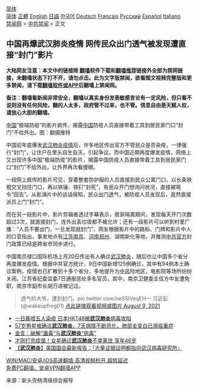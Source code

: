  <!-- 面包屑导航 --> <div class="breadcrumb"><!-- GTranslate: https://gtranslate.io/ -->  <div class="switcher notranslate">  <div class="selected">  <a href="#" onclick="return false;"> 简体</a>  </div>  <div class="option">  <a href="https://www.bannedbook.org" onclick="doGTranslate('zh-CN|zh-CN');jQuery('div.switcher div.selected a').html(jQuery(this).html());return false;" title="简体中文" class="nturl selected"> 简体</a>  <a href="https://www.bannedbook.org/zh-tw/" onclick="doGTranslate('zh-CN|zh-TW');jQuery('div.switcher div.selected a').html(jQuery(this).html());return false;" title="繁體中文" class="nturl"> 正體</a>  <a href="https://www.bannedbook.org/en/" onclick="doGTranslate('zh-CN|en');jQuery('div.switcher div.selected a').html(jQuery(this).html());return false;" title="English" class="nturl"> English</a>  <a href="https://www.bannedbook.org/ja/" onclick="doGTranslate('zh-CN|ja');jQuery('div.switcher div.selected a').html(jQuery(this).html());return false;" title="日本語" class="nturl"> 日語</a>  <a href="https://www.bannedbook.org/ko/" onclick="doGTranslate('zh-CN|ko');jQuery('div.switcher div.selected a').html(jQuery(this).html());return false;" title="한국어" class="nturl"> 한국어</a>  <a href="https://www.bannedbook.org/de/" onclick="doGTranslate('zh-CN|de');jQuery('div.switcher div.selected a').html(jQuery(this).html());return false;" title="Deutsch" class="nturl"> Deutsch</a>  <a href="https://www.bannedbook.org/fr/" onclick="doGTranslate('zh-CN|fr');jQuery('div.switcher div.selected a').html(jQuery(this).html());return false;" title="Français" class="nturl"> Français</a>  <a href="https://www.bannedbook.org/ru/" onclick="doGTranslate('zh-CN|ru');jQuery('div.switcher div.selected a').html(jQuery(this).html());return false;" title="Русский" class="nturl"> Русский</a>  <a href="https://www.bannedbook.org/es/" onclick="doGTranslate('zh-CN|es');jQuery('div.switcher div.selected a').html(jQuery(this).html());return false;" title="Español" class="nturl"> Español</a>  <a href="https://www.bannedbook.org/it/" onclick="doGTranslate('zh-CN|it');jQuery('div.switcher div.selected a').html(jQuery(this).html());return false;" title="Italiano" class="nturl"> Italiano</a>  </div>  </div>      <div class='breadcrumb-sub'><!-- Breadcrumb NavXT 6.3.0 --> <a href="https://www.bannedbook.org/" class="home">禁闻网</a> &gt; <a href="https://www.bannedbook.org/bnews/cbnews/" class="category">中共禁闻</a> &gt; 正文</div></div><h2>中国再爆武汉肺炎疫情 网传民众出门透气被发现遭直接“封门”影片</h2> <p class="notice"><b>大陆网友注意：本文中的链接除 <a href="https://github.com/bannedbook/fanqiang" >翻墙</a>软件下载和<a href="https://github.com/killgcd/justmysocks/blob/master/README.md">翻墙推荐</a>链接外全部为禁网链接，未翻墙状态下打不开，请勿点击。此为文字版禁闻，欲看图文视频完整版和更多禁闻，请下载<a href="https://github.com/bannedbook/fanqiang">翻墙软件或APP</a>后翻墙上禁闻网。</p><p>备注：翻墙看新闻非常安全，翻墙以真实身份发表敏感言论有一定风险，但只看不说则没有任何风险，翻的人太多，政府管不过来，也不管。信息自由是天赋人权，请放心大胆的翻墙。</b></p>  <div class="entry"> <p id="conimg"><span class='wp_keywordlink_affiliate'><a href="https://www.bannedbook.org/" title="中国" target="_blank">中国</a></span>“极端防疫”的影片疯传，揭露<a href="https://www.bannedbook.org/bnews/tag/%E4%B8%AD%E5%9B%BD/" class="st_tag internal_tag" rel="tag" title="标签 中国 下的日志">中国</a>防疫人员直接带着工具到居民家门口“封门”不给外出。图：翻摄推特</p> <p>中国前年底爆发<a href="https://www.bannedbook.org/bnews/tag/%e6%ad%a6%e6%b1%89/" class="st_tag internal_tag" rel="tag" title="标签 武汉 下的日志">武汉</a><a href="https://www.bannedbook.org/bnews/tag/%e8%82%ba%e7%82%8e/" class="st_tag internal_tag" rel="tag" title="标签 肺炎 下的日志">肺炎</a><a href="https://www.bannedbook.org/bnews/tag/%E7%96%AB%E6%83%85/" class="st_tag internal_tag" rel="tag" title="标签 疫情 下的日志">疫情</a>后，许多地区传出官方不管民众是否染疫，一律强行“封门”，让住户在里头自生自灭，引起争议。而中国近期再度爆发疫情，网络上又出现许多中国“极端防疫”的影片，揭露中国防疫人员直接带着工具到居民家门口“封门”不给外出，让外界再次看傻眼。</p>  <p>一段网上疯传的影片可见，穿着整套防护服的人员直接到民众公寓门口，以长条铁棍交叉挡住门口，再以铁锤、铁钉“封死”，有民众开门想询问状况，直接被喝令“回去”。从影演片中的谈话得知，民众出门透气，被防疫人员发现后，竟然直接派员上门“封门”。</p> <p>而在另一段影片中，影片剪辑者透过字幕表示，居家隔离期间，发现每天开门次数超过3次，就直接封门，连外出丢垃圾都不被允许；还有一段影片可以听到村里广播：“人员不要出门，一旦发现就封门”。网友根据影片中的路标、门牌和影片中人的口音指出，事发地点有<a href="https://www.bannedbook.org/bnews/tag/%E6%B1%9F%E8%8B%8F%E5%8D%97%E4%BA%AC/" class="st_tag internal_tag" rel="tag" title="标签 江苏南京 下的日志">江苏南京</a>、<a href="https://www.bannedbook.org/bnews/tag/%E6%B2%B3%E5%8D%97%E9%83%91%E5%B7%9E/" class="st_tag internal_tag" rel="tag" title="标签 河南郑州 下的日志">河南郑州</a>、湖南新化等地，并推测<a href="https://www.bannedbook.org/bnews/tag/%E4%B8%AD%E5%85%B1%E5%AE%98%E6%96%B9/" class="st_tag internal_tag" rel="tag" title="标签 中共官方 下的日志">中共官方</a>封门政策已经是跨省市同步进行。</p>  <p>中国南京禄口国际机场上月20日传出有人确诊<a href="https://www.bannedbook.org/bnews/tag/%e6%ad%a6%e6%b1%89%e8%82%ba%e7%82%8e/" class="st_tag internal_tag" rel="tag" title="标签 武汉肺炎 下的日志">武汉肺炎</a>，随后也让中国多个省分再度爆发疫情。根据中共官方统计，9日中国新增125例确诊，其中有94例本土确诊案例，疫情也已扩散到十多个省分，多地提升为<a href="https://www.bannedbook.org/bnews/tag/%E4%B8%AD%E9%A3%8E/" class="st_tag internal_tag" rel="tag" title="标签 中风 下的日志">中风</a>险地区，电影院等场所纷纷关闭。江苏省纪委监委7日通报惩处多名官员，其中，南京卫健委主任方中友遭免职，南京市副市长胡万进被记过。</p> <blockquote><p>透气的大爷，遭到封门。pic.twitter.com/neSSIVeqEH— 习近彭 (@wakeupfrog01) <a href="https://twitter.com/wakeupfrog01/status/1424688234349490179?ref_src=twsrc%5Etfw">点此链接观看视频或图片 August 9, 2021</a></p> </blockquote> <ul class='op-related-articles' title='相关阅读'> <li><a href='https://www.bannedbook.org/bnews/yule/20210810/1603524.html' target='_blank'>一日暴增五人染疫 日本HKT48被<b>武汉肺炎</b>病毒攻陷</a></li> <li><a href='https://www.bannedbook.org/bnews/yule/20210810/1603446.html' target='_blank'>57岁男星被确诊<b>武汉肺炎</b>，7天病情不断恶化，肺部全变白已濒临重症</a></li> <li><a href='https://www.bannedbook.org/bnews/comments/20210805/1600559.html' target='_blank'>金言：破解“蛊毒”与<b>武汉肺炎</b>“病毒”</a></li> <li><a href='https://www.bannedbook.org/bnews/yule/20210804/1599750.html' target='_blank'>才刚打完疫苗！女星确诊<b>武汉肺炎</b>不幸离世 享年46岁</a></li> <li><a href='https://www.bannedbook.org/bnews/headline/20210803/1599055.html' target='_blank'>【<b>武汉肺炎</b>】美国国会最新报告：「大量证据证明都指向武汉病毒研究所」</a></li> </ul> <p class="texttj"> <a href="https://github.com/bannedbook/fanqiang/wiki/V2ray%E6%9C%BA%E5%9C%BA" target="_blank">WIN/MAC/安卓/iOS高速翻墙:高清视频秒开,超低延迟</a><br/> <a href="https://github.com/bannedbook/fanqiang/wiki/%E7%A6%81%E9%97%BB%E7%BD%91%E5%AE%89%E5%8D%93%E7%BF%BB%E5%A2%99%E6%96%B0%E9%97%BBAPP" target="_blank">免费PC翻墙、安卓VPN翻墙APP</a></p><p> 来源：新头壳杨清缘综合报导 </p> <a name='sharetosocial'></a>  <div style="margin-bottom:5px;padding-bottom:5px;clear:both"> <div id="archive-pix-1" class="banner-ads"> <!-- AuctionX Display platform tag START --> <div id="26318x728x90x621x_ADSLOT2" clicktrack="%%CLICK_URL_ESC%%"></div> <!-- AuctionX Display platform tag END --> </div> <div id="archive-pix-2" class="banner-ads"> <!-- AuctionX Display platform tag START --> <div id="26315x300x250x621x_ADSLOT2" clicktrack="%%CLICK_URL_ESC%%"></div> <!-- AuctionX Display platform tag END --> </div> </div>  <div id="archive-pix-1" class="banner-ads"> <!-- AuctionX Display platform tag START --> <div id="26318x728x90x621x_ADSLOT3" clicktrack="%%CLICK_URL_ESC%%"></div> <!-- AuctionX Display platform tag END --> </div> </div><!--END ENTRY--> 